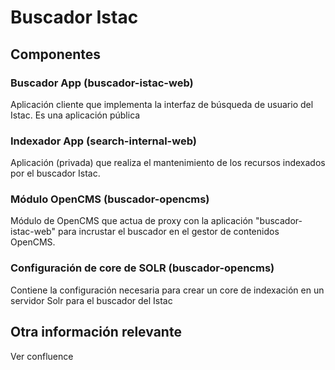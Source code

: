 # Buscador Istac

## Componentes

### Buscador App (buscador-istac-web)

Aplicación cliente que implementa la interfaz de búsqueda de usuario del Istac. Es una aplicación pública


### Indexador App (search-internal-web)

Aplicación (privada) que realiza el mantenimiento de los recursos indexados por el buscador Istac.


### Módulo OpenCMS (buscador-opencms)

Módulo de OpenCMS que actua de proxy con la aplicación "buscador-istac-web" para incrustar el buscador en el gestor de contenidos OpenCMS.


### Configuración de core de SOLR (buscador-opencms)

Contiene la configuración necesaria para crear un core de indexación en un servidor Solr para el buscador del Istac


## Otra información relevante

Ver confluence

